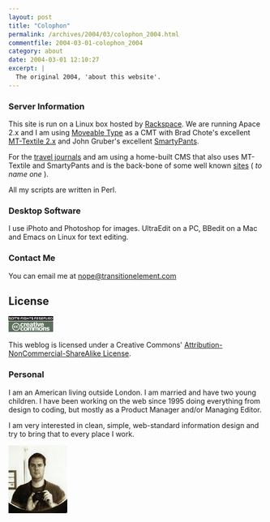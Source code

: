 ```yaml
---
layout: post
title: "Colophon"
permalink: /archives/2004/03/colophon_2004.html
commentfile: 2004-03-01-colophon_2004
category: about
date: 2004-03-01 12:10:27
excerpt: |
  The original 2004, 'about this website'.
---
```


### Server Information

This site is run on a Linux box hosted by [Rackspace](http://www.rackspace.com). We are running Apace 2.x and I am using [Moveable Type](http://www.moveabletype.com) as a CMT with Brad Chote's excellent [MT-Textile 2.x](http://www.bradchoate.com/mt-plugins/textile) and John Gruber's excellent [SmartyPants](http://www.daringfireball.net/projects/smartypants/).

For the [travel journals](/assets/images/archives/travel/index.html) and am using a home-built CMS that also uses MT-Textile and SmartyPants and is the back-bone of some well known [sites](http://europe.gartner.com) ( _to name one_ ).

All my scripts are written in Perl.

### Desktop Software

I use iPhoto and Photoshop for images. UltraEdit on a PC, BBedit on a Mac and Emacs on Linux for text editing.

### Contact Me

You can email me at nope@transitionelement.com

## License

<a href="/assets/images/"><img alt="Creative Commons License" border="0" src="/assets/images/somerights" /></a><br />

This weblog is licensed under a Creative Commons' [Attribution-NonCommercial-ShareAlike License](http://creativecommons.org/licenses/by-nc-sa/1.0/).

### Personal

I am an American living outside London. I am married and have two young children. I have been working on the web since 1995 doing everything from design to coding, but mostly as a Product Manager and/or Managing Editor.

I am very interested in clean, simple, web-standard information design and try to bring that to every place I work.

<a href="/assets/images/bw_self.jpg"><img src="/assets/images/peter_mirror-thumb.jpg" width="116" height="134" border="0" /></a>

